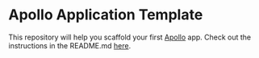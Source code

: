 # Apollo Application Template

This repository will help you scaffold your first [Apollo](https://github.com/joshuakfarrar/apollo) app. Check out the instructions in the README.md [here](https://github.com/joshuakfarrar/apollo).
